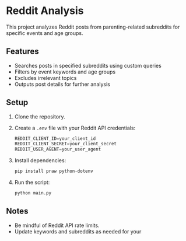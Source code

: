 # Reddit Analysis

This project analyzes Reddit posts from parenting-related subreddits for specific events and age groups.

## Features

- Searches posts in specified subreddits using custom queries
- Filters by event keywords and age groups
- Excludes irrelevant topics
- Outputs post details for further analysis

## Setup

1. Clone the repository.
2. Create a `.env` file with your Reddit API credentials:

    ```python
    REDDIT_CLIENT_ID=your_client_id
    REDDIT_CLIENT_SECRET=your_client_secret
    REDDIT_USER_AGENT=your_user_agent
    ```

3. Install dependencies:

    ```bash
    pip install praw python-dotenv
    ```

4. Run the script:

    ```bash
    python main.py
    ```

## Notes

- Be mindful of Reddit API rate limits.
- Update keywords and subreddits as needed for your
